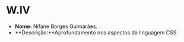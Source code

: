# W.IV
- **Nome:** Nífane Borges Guimarães.
- **Descrição:**Aprofundamento nos aspectos da linguagem CSS.